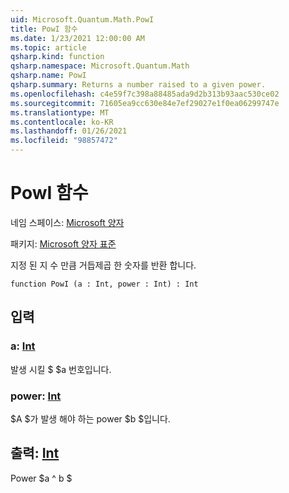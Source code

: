 ```yaml
---
uid: Microsoft.Quantum.Math.PowI
title: PowI 함수
ms.date: 1/23/2021 12:00:00 AM
ms.topic: article
qsharp.kind: function
qsharp.namespace: Microsoft.Quantum.Math
qsharp.name: PowI
qsharp.summary: Returns a number raised to a given power.
ms.openlocfilehash: c4e59f7c398a88485ada9d2b313b93aac530ce02
ms.sourcegitcommit: 71605ea9cc630e84e7ef29027e1f0ea06299747e
ms.translationtype: MT
ms.contentlocale: ko-KR
ms.lasthandoff: 01/26/2021
ms.locfileid: "98857472"
---
```

# <a name="powi-function"></a>PowI 함수

네임 스페이스: [Microsoft 양자](xref:Microsoft.Quantum.Math)

패키지: [Microsoft 양자 표준](https://nuget.org/packages/Microsoft.Quantum.Standard)


지정 된 지 수 만큼 거듭제곱 한 숫자를 반환 합니다.

```qsharp
function PowI (a : Int, power : Int) : Int
```


## <a name="input"></a>입력

### <a name="a--int"></a>a: [Int](xref:microsoft.quantum.lang-ref.int)

발생 시킬 $ $a 번호입니다.


### <a name="power--int"></a>power: [Int](xref:microsoft.quantum.lang-ref.int)

$A $가 발생 해야 하는 power $b $입니다.



## <a name="output--int"></a>출력: [Int](xref:microsoft.quantum.lang-ref.int)

Power $a ^ b $